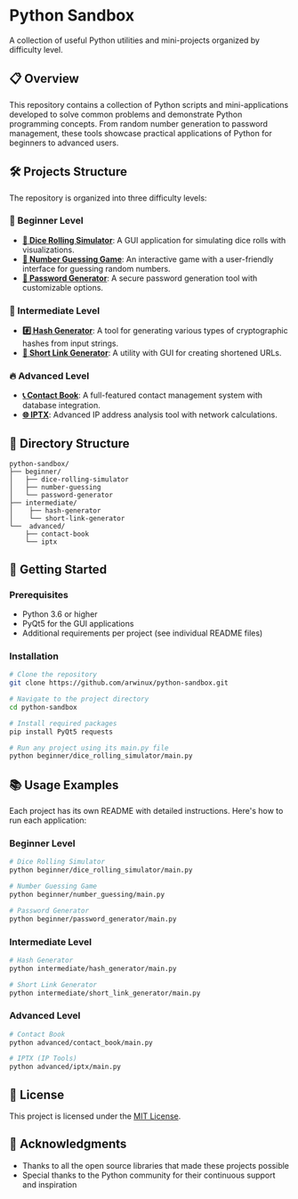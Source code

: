 # Python Sandbox

A collection of useful Python utilities and mini-projects organized by difficulty level.

## 📋 Overview

This repository contains a collection of Python scripts and mini-applications developed to solve common problems and demonstrate Python programming concepts. From random number generation to password management, these tools showcase practical applications of Python for beginners to advanced users.

## 🛠️ Projects Structure

The repository is organized into three difficulty levels:

### 🔰 Beginner Level
- [**🎲 Dice Rolling Simulator**](https://github.com/arwinux/python-sandbox/tree/main/beginner/dice-rolling-simulator/): A GUI application for simulating dice rolls with visualizations.
- [**🔢 Number Guessing Game**](https://github.com/arwinux/python-sandbox/tree/main/beginner/number-guessing/): An interactive game with a user-friendly interface for guessing random numbers.
- [**🔐 Password Generator**](https://github.com/arwinux/python-sandbox/tree/main/beginner/password-generator/): A secure password generation tool with customizable options.

### 🔄 Intermediate Level
- [**#️⃣ Hash Generator**](https://github.com/arwinux/python-sandbox/tree/main/intermediate/hash-generator/): A tool for generating various types of cryptographic hashes from input strings.
- [**🔗 Short Link Generator**](https://github.com/arwinux/python-sandbox/tree/main/intermediate/short-link-generator/): A utility with GUI for creating shortened URLs.

### 🔥 Advanced Level
- [**📞 Contact Book**](https://github.com/arwinux/python-sandbox/tree/main/advanced/contact-book/): A full-featured contact management system with database integration.
- [**🌐 IPTX**](https://github.com/arwinux/python-sandbox/tree/main/advanced/iptx/): Advanced IP address analysis tool with network calculations.

## 📁 Directory Structure

```
python-sandbox/
├── beginner/
│   ├── dice-rolling-simulator
│   ├── number-guessing
│   └── password-generator
├── intermediate/
│    ├── hash-generator
│    └── short-link-generator
└──  advanced/
    ├── contact-book
    └── iptx
```

## 🚀 Getting Started

### Prerequisites
- Python 3.6 or higher
- PyQt5 for the GUI applications
- Additional requirements per project (see individual README files)

### Installation
```bash
# Clone the repository
git clone https://github.com/arwinux/python-sandbox.git

# Navigate to the project directory
cd python-sandbox

# Install required packages
pip install PyQt5 requests

# Run any project using its main.py file
python beginner/dice_rolling_simulator/main.py
```

## 📚 Usage Examples

Each project has its own README with detailed instructions. Here's how to run each application:

### Beginner Level
```bash
# Dice Rolling Simulator
python beginner/dice_rolling_simulator/main.py

# Number Guessing Game
python beginner/number_guessing/main.py

# Password Generator
python beginner/password_generator/main.py
```

### Intermediate Level
```bash
# Hash Generator
python intermediate/hash_generator/main.py

# Short Link Generator
python intermediate/short_link_generator/main.py
```

### Advanced Level
```bash
# Contact Book
python advanced/contact_book/main.py

# IPTX (IP Tools)
python advanced/iptx/main.py
```
## 📝 License

This project is licensed under the [MIT License](LICENSE).



## 🙏 Acknowledgments

- Thanks to all the open source libraries that made these projects possible
- Special thanks to the Python community for their continuous support and inspiration
